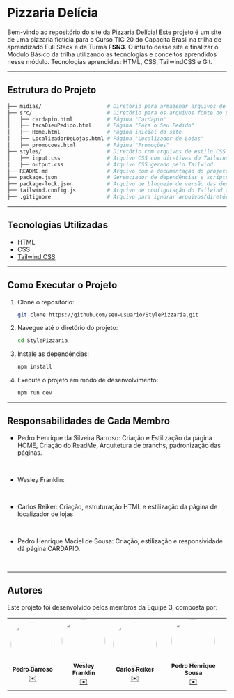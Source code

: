 # Pizzaria Delícia

Bem-vindo ao repositório do site da Pizzaria Delícia! Este projeto é um site de uma pizzaria fictícia para o Curso TIC 20 do Capacita Brasil na trilha de aprendizado Full Stack e da Turma <strong>FSN3</strong>. O intuito desse site é finalizar o Módulo Básico da trilha utilizando as tecnologias e conceitos aprendidos nesse módulo. Tecnologias aprendidas: HTML, CSS, TailwindCSS e Git.

---
## Estrutura do Projeto

````bash
├── midias/                     # Diretório para armazenar arquivos de mídia 
├── src/                        # Diretório para os arquivos fonte do projeto
│   ├── cardapio.html           # Página "Cardápio"
│   ├── facaOseuPedido.html     # Página "Faça o Seu Pedido"
│   ├── Home.html               # Página inicial do site
│   ├── LocalizadorDeLojas.html # Página "Localizador de Lojas"
│   ├── promocoes.html          # Página "Promoções"
├── styles/                     # Diretório com arquivos de estilo CSS
│   ├── input.css               # Arquivo CSS com diretivas do Tailwind
│   ├── output.css              # Arquivo CSS gerado pelo Tailwind
├── README.md                   # Arquivo com a documentação do projeto
├── package.json                # Gerenciador de dependências e scripts do projeto
├── package-lock.json           # Arquivo de bloqueio de versão das dependências
├── tailwind.config.js          # Arquivo de configuração do Tailwind CSS
├── .gitignore                  # Arquivo para ignorar arquivos/diretórios no repositório

````
---
## Tecnologias Utilizadas

- HTML
- CSS
- [Tailwind CSS](https://tailwindcss.com/)
---
## Como Executar o Projeto

1. Clone o repositório:
    ```sh
    git clone https://github.com/seu-usuario/StylePizzaria.git
    ```

2. Navegue até o diretório do projeto:
    ```sh
    cd StylePizzaria
    ```

3. Instale as dependências:
    ```sh
    npm install
    ```

4. Execute o projeto em modo de desenvolvimento:
    ```sh
    npm run dev
    ```
---
## Responsabilidades de Cada Membro

- Pedro Henrique da Silveira Barroso: Criação e Estilização da página HOME, Criação do ReadMe, Arquitetura de branchs, padronização das páginas. 
<br>

- Wesley Franklin:
<br>

- Carlos Reiker: Criação, estruturação HTML e estilização da página de localizador de lojas
<br>

- Pedro Henrique Maciel de Sousa: Criação, estilização e responsividade dá página CARDÁPIO.
<br>

---
## Autores

Este projeto foi desenvolvido pelos membros da Equipe 3, composta por:

<table>
  <tr>
    <td align="center"><a href="https://github.com/ph3523"><img style="border-radius: 50%;" src="https://avatars.githubusercontent.com/u/80484091?v=4" width="100px;" alt=""/><br /><sub><b>Pedro Barroso</b></sub></a><br /><a href="mailto:ph.barroso3523@gmail.com" title="Email">✉️</a></td>
    <td align="center"><a href="https://github.com/EldFranklin"><img style="border-radius: 50%;" src="https://avatars.githubusercontent.com/u/105466304?v=4" width="100px;" alt=""/><br /><sub><b>Wesley Franklin</b></sub></a><br /><a href="mailto:wesleyfranklin@alu.ufc.br" title="Email">✉️</a></td>
    <td align="center"><a href="https://github.com/carlosreiker"><img style="border-radius: 50%;" src="https://avatars.githubusercontent.com/u/172124959?v=4" width="100px;" alt=""/><br /><sub><b>Carlos Reiker</b></sub></a><br /><a href="carlos.reiker@hotmail.com" title="Email">✉️</a></td>
    <td align="center"><a href="https://github.com/pedrohenriqux"><img style="border-radius: 50%;" src="https://avatars.githubusercontent.com/u/144057455?v=4" width="100px;" alt=""/><br /><sub><b>Pedro Henrique Sousa</b></sub></a><br /><a href="malito:sousa.pedro08@aluno.ifce.edu.br" title="Email">✉️</a></td>
    
  </tr>
 
</table>
